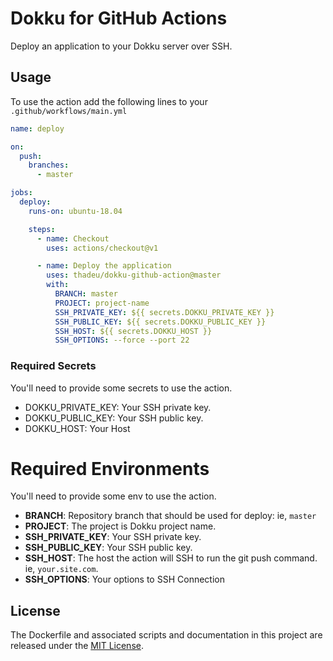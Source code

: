 # Dokku for GitHub Actions

Deploy an application to your Dokku server over SSH.

## Usage

To use the action add the following lines to your `.github/workflows/main.yml`

```yaml
name: deploy

on:
  push:
    branches:
      - master

jobs:
  deploy:
    runs-on: ubuntu-18.04

    steps:
      - name: Checkout
        uses: actions/checkout@v1

      - name: Deploy the application
        uses: thadeu/dokku-github-action@master
        with:
          BRANCH: master
          PROJECT: project-name
          SSH_PRIVATE_KEY: ${{ secrets.DOKKU_PRIVATE_KEY }}
          SSH_PUBLIC_KEY: ${{ secrets.DOKKU_PUBLIC_KEY }}
          SSH_HOST: ${{ secrets.DOKKU_HOST }}
          SSH_OPTIONS: --force --port 22
```

### Required Secrets

You'll need to provide some secrets to use the action.

- DOKKU_PRIVATE_KEY: Your SSH private key.
- DOKKU_PUBLIC_KEY: Your SSH public key.
- DOKKU_HOST: Your Host

# Required Environments

You'll need to provide some env to use the action.

- **BRANCH**: Repository branch that should be used for deploy: ie, `master`
- **PROJECT**: The project is Dokku project name.
- **SSH_PRIVATE_KEY**: Your SSH private key.
- **SSH_PUBLIC_KEY**: Your SSH public key.
- **SSH_HOST**: The host the action will SSH to run the git push command. ie, `your.site.com`.
- **SSH_OPTIONS**: Your options to SSH Connection

## License

The Dockerfile and associated scripts and documentation in this project are released under the [MIT License](LICENSE).
